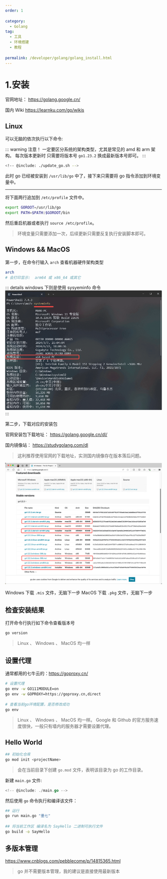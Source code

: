 ```yaml
---
order: 1

category:
  - Golang
tag:
  - 工具
  - 环境搭建
  - 教程

permalink: /developer/golang/golang_install.html
---
```


# 1.安装

官网地址：
https://golang.google.cn/

国内 Wiki
https://learnku.com/go/wikis

## Linux

可以无脑的依次执行以下命令:

::: warning 注意！
一定要区分系统的架构类型，尤其是常见的 amd 和 arm 架构。
每次版本更新时 只需要将版本号 `go1.23.2` 换成最新版本号即可。
:::

```bash
<!-- @include: ./update_go.sh -->
```

此时 go 已经被安装到 `/usr/lib/go` 中了，接下来只需要将 go 指令添加到环境变量中。

---

将下面两行追加到 `/etc/profile` 文件中。

```bash
export GOROOT=/usr/lib/go
export PATH=$PATH:$GOROOT/bin
```

然后重启机器或者执行 `source /etc/profile`。

> 环境变量只需要添加一次，后续更新只需要反复执行安装脚本即可。

## Windows && MacOS

第一步，在命令行输入 `arch` 查看机器硬件架构类型

```bash
arch
# 会打印显示:  arm64 或 x86_64 或其它
```

::: details windows 下则是使用 sysyeminfo 命令
![sysyeminfo 命令示意图](../basic/image/sysyeminfo.png)
:::

第二步，下载对应的安装包

官网安装包下载地址：
https://golang.google.cn/dl/

国内镜像站：
https://studygolang.com/dl

> 这利推荐使用官网的下载地址，实测国内镜像存在版本落后问题。

![下载go安装包](./image/download-go.png)

Windows 下载 `.mis` 文件，无脑下一步
MacOS 下载 `.pkg` 文件，无脑下一步

## 检查安装结果

打开命令行执行如下命令查看版本号

```bash
go version
```

> Linux 、 Windows 、 MacOS 均一样

## 设置代理

通常都用的七牛云的：https://goproxy.cn/

```bash
# 设置代理
go env -w GO111MODULE=on
go env -w GOPROXY=https://goproxy.cn,direct

# 查看当前go环境配置，是否修改成功
go env
```

> Linux 、 Windows 、 MacOS 均一样。
> Google 和 Github 的官方服务速度很快，一般只有墙内的服务器才需要设置代理。

## Hello World

```bash
## 初始化仓库
go mod init <projectName>
```

> 会在当前目录下创建 `go.mod` 文件，表明该目录为 go 的工作目录。

新建 `main.go` 文件:

```go title="./main.go"
<!-- @include: ./main.go -->
```

然后使用 `go` 命令执行和编译该文件：

```bash
## 运行
go run main.go "墨七"

## 将当前工作区 编译名为 SayHello 二进制可执行文件
go build -o SayHello

```

## 多版本管理

https://www.cnblogs.com/pebblecome/p/14815365.html

> go 并不需要版本管理，我的建议是直接使用最新版本
